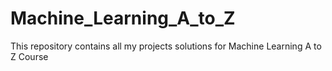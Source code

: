 # Machine_Learning_A_to_Z
This repository contains all my projects solutions for Machine Learning A to Z Course
